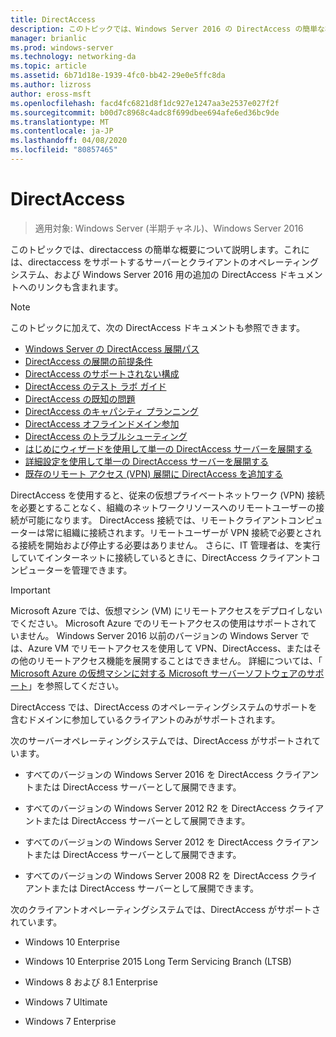 ```yaml
---
title: DirectAccess
description: このトピックでは、Windows Server 2016 の DirectAccess の簡単な概要について説明します。
manager: brianlic
ms.prod: windows-server
ms.technology: networking-da
ms.topic: article
ms.assetid: 6b71d18e-1939-4fc0-bb42-29e0e5ffc8da
ms.author: lizross
author: eross-msft
ms.openlocfilehash: facd4fc6821d8f1dc927e1247aa3e2537e027f2f
ms.sourcegitcommit: b00d7c8968c4adc8f699dbee694afe6ed36bc9de
ms.translationtype: MT
ms.contentlocale: ja-JP
ms.lasthandoff: 04/08/2020
ms.locfileid: "80857465"
---
```

# <a name="directaccess"></a>DirectAccess

>適用対象: Windows Server (半期チャネル)、Windows Server 2016

このトピックでは、directaccess の簡単な概要について説明します。これには、directaccess をサポートするサーバーとクライアントのオペレーティングシステム、および Windows Server 2016 用の追加の DirectAccess ドキュメントへのリンクも含まれます。  
  
> [!NOTE]  
> このトピックに加えて、次の DirectAccess ドキュメントも参照できます。  
>   
> -   [Windows Server の DirectAccess 展開パス](DirectAccess-Deployment-Paths-in-Windows-Server.md)  
> -   [DirectAccess の展開の前提条件](Prerequisites-for-Deploying-DirectAccess.md)  
> -   [DirectAccess のサポートされない構成](DirectAccess-Unsupported-Configurations.md)  
> -   [DirectAccess のテスト ラボ ガイド](DirectAccess-Test-Lab-Guides.md)  
> -   [DirectAccess の既知の問題](DirectAccess-Known-Issues.md)  
> -   [DirectAccess のキャパシティ プランニング](DirectAccess-Capacity-Planning.md) 
> -   [DirectAccess オフラインドメイン参加](DirectAccess-Offline-Domain-Join.md)  
> -   [DirectAccess のトラブルシューティング](Troubleshooting-DirectAccess.md)  
> -   [はじめにウィザードを使用して単一の DirectAccess サーバーを展開する](single-server-wizard/Deploy-a-Single-DirectAccess-Server-Using-the-Getting-Started-Wizard.md)  
> -   [詳細設定を使用して単一の DirectAccess サーバーを展開する](single-server-advanced/Deploy-a-Single-DirectAccess-Server-with-Advanced-Settings.md)  
> -   [既存のリモート アクセス (VPN) 展開に DirectAccess を追加する](add-to-existing-vpn/Add-DirectAccess-to-an-Existing-Remote-Access-VPN-Deployment.md)  
  
DirectAccess を使用すると、従来の仮想プライベートネットワーク (VPN) 接続を必要とすることなく、組織のネットワークリソースへのリモートユーザーの接続が可能になります。 DirectAccess 接続では、リモートクライアントコンピューターは常に組織に接続されます。リモートユーザーが VPN 接続で必要とされる接続を開始および停止する必要はありません。 さらに、IT 管理者は、を実行していてインターネットに接続しているときに、DirectAccess クライアントコンピューターを管理できます。

>[!IMPORTANT]
>Microsoft Azure では、仮想マシン \(VM\) にリモートアクセスをデプロイしないでください。 Microsoft Azure でのリモートアクセスの使用はサポートされていません。 Windows Server 2016 以前のバージョンの Windows Server では、Azure VM でリモートアクセスを使用して VPN、DirectAccess、またはその他のリモートアクセス機能を展開することはできません。 詳細については、「 [Microsoft Azure の仮想マシンに対する Microsoft サーバーソフトウェアのサポート](https://support.microsoft.com/help/2721672/microsoft-server-software-support-for-microsoft-azure-virtual-machines)」を参照してください。
  
DirectAccess では、DirectAccess のオペレーティングシステムのサポートを含むドメインに参加しているクライアントのみがサポートされます。  
  
次のサーバーオペレーティングシステムでは、DirectAccess がサポートされています。  
  
-   すべてのバージョンの Windows Server 2016 を DirectAccess クライアントまたは DirectAccess サーバーとして展開できます。  
  
-   すべてのバージョンの Windows Server 2012 R2 を DirectAccess クライアントまたは DirectAccess サーバーとして展開できます。  
  
-   すべてのバージョンの Windows Server 2012 を DirectAccess クライアントまたは DirectAccess サーバーとして展開できます。  
  
-   すべてのバージョンの Windows Server 2008 R2 を DirectAccess クライアントまたは DirectAccess サーバーとして展開できます。  
  
次のクライアントオペレーティングシステムでは、DirectAccess がサポートされています。  
  
-   Windows 10 Enterprise  
  
-   Windows 10 Enterprise 2015 Long Term Servicing Branch (LTSB)  
  
-   Windows 8 および 8.1 Enterprise  
  
-   Windows 7 Ultimate  
  
-   Windows 7 Enterprise

